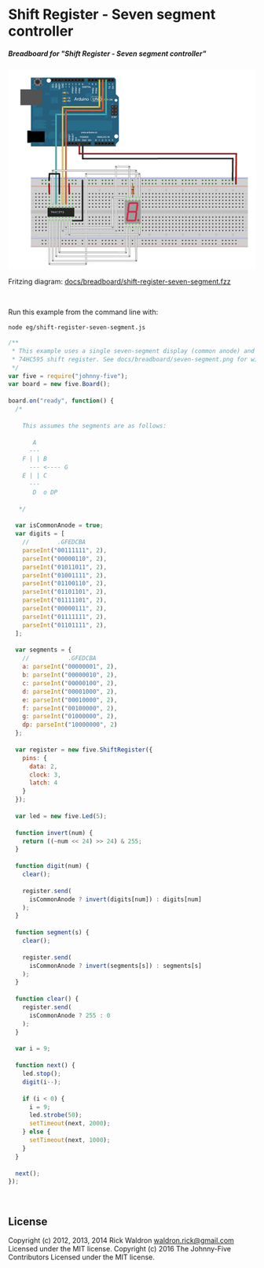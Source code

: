 <!--remove-start-->

# Shift Register - Seven segment controller

<!--remove-end-->






##### Breadboard for "Shift Register - Seven segment controller"



![docs/breadboard/shift-register-seven-segment.png](breadboard/shift-register-seven-segment.png)<br>

Fritzing diagram: [docs/breadboard/shift-register-seven-segment.fzz](breadboard/shift-register-seven-segment.fzz)

&nbsp;




Run this example from the command line with:
```bash
node eg/shift-register-seven-segment.js
```


```javascript
/**
 * This example uses a single seven-segment display (common anode) and a
 * 74HC595 shift register. See docs/breadboard/seven-segment.png for wiring.
 */
var five = require("johnny-five");
var board = new five.Board();

board.on("ready", function() {
  /*

    This assumes the segments are as follows:

       A
      ---
    F | | B
      --- <---- G
    E | | C
      ---
       D  o DP

   */

  var isCommonAnode = true;
  var digits = [
    //        .GFEDCBA
    parseInt("00111111", 2),
    parseInt("00000110", 2),
    parseInt("01011011", 2),
    parseInt("01001111", 2),
    parseInt("01100110", 2),
    parseInt("01101101", 2),
    parseInt("01111101", 2),
    parseInt("00000111", 2),
    parseInt("01111111", 2),
    parseInt("01101111", 2),
  ];

  var segments = {
    //           .GFEDCBA
    a: parseInt("00000001", 2),
    b: parseInt("00000010", 2),
    c: parseInt("00000100", 2),
    d: parseInt("00001000", 2),
    e: parseInt("00010000", 2),
    f: parseInt("00100000", 2),
    g: parseInt("01000000", 2),
    dp: parseInt("10000000", 2)
  };

  var register = new five.ShiftRegister({
    pins: {
      data: 2,
      clock: 3,
      latch: 4
    }
  });

  var led = new five.Led(5);

  function invert(num) {
    return ((~num << 24) >> 24) & 255;
  }

  function digit(num) {
    clear();

    register.send(
      isCommonAnode ? invert(digits[num]) : digits[num]
    );
  }

  function segment(s) {
    clear();

    register.send(
      isCommonAnode ? invert(segments[s]) : segments[s]
    );
  }

  function clear() {
    register.send(
      isCommonAnode ? 255 : 0
    );
  }

  var i = 9;

  function next() {
    led.stop();
    digit(i--);

    if (i < 0) {
      i = 9;
      led.strobe(50);
      setTimeout(next, 2000);
    } else {
      setTimeout(next, 1000);
    }
  }

  next();
});

```








&nbsp;

<!--remove-start-->

## License
Copyright (c) 2012, 2013, 2014 Rick Waldron <waldron.rick@gmail.com>
Licensed under the MIT license.
Copyright (c) 2016 The Johnny-Five Contributors
Licensed under the MIT license.

<!--remove-end-->
